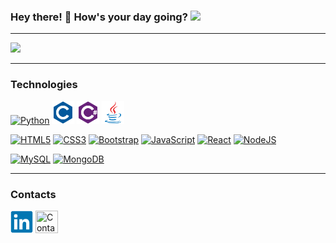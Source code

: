 <!-- ______________________________________________________________________________________________INTRO______________________________________________________________________________________________ -->
### Hey there! 👋 How's your day going? <img src="https://media3.giphy.com/media/HrRvnN7NuJy4InG4MV/giphy.webp?cid=ecf05e47xcdpd5632h4hmb1fbk5jgd5rrna97750gqlhrkd0&ep=v1_stickers_search&rid=giphy.webp&ct=s" width="25">

<hr>
<!--
🧑‍💻 I'm José, a technology enthusiast passionate about software development. My goal is to create innovative solutions and to be in a constant learning mode.
💻 In my repository, you'll find projects that reflect my learning journey and experimentation. I'm always seeking to enhance my skills and contribute to the developer community.
🌱 Currently, I'm sharpening my skills in Web Development, so feel free to check out my projects and follow along with my learning journey.
📫 Feel free to reach out.
-->

<img src="https://media0.giphy.com/media/3SL41WtN5l9DNdPJGs/200w.webp?cid=ecf05e47htiurbs8gqf32potjyt4uxu9bnghvp66xmtbep6l&ep=v1_gifs_related&rid=200w.webp&ct=ts" width="100"/> 


<!-- ______________________________________________________________________________________________STATS______________________________________________________________________________________________ -->
<!-- ### My Stats
<div id="stats">
[![GitHub Streak](http://github-readme-streak-stats.herokuapp.com?user=josemmsantos14&theme=holi-theme&border_radius=5)](https://git.io/streak-stats)
[![GitHub Streak](https://github-readme-stats.vercel.app/api?username=josemmsantos14&show_icons=true&theme=holi&border_radius=5)](https://git.io/streak-stats)
</div>
<br>
-->

<hr>
<!-- ____________________________________________________________________________________________TECHNOLOGIES____________________________________________________________________________________________ -->

### Technologies
<div id="technologies">
<p>
<a href="https://www.python.org/" target="_blank" rel="noreferrer"><img src="https://raw.githubusercontent.com/danielcranney/readme-generator/main/public/icons/skills/python-colored.svg" width="36" height="36" alt="Python" title="Python" /></a>
<a href="https://docs.microsoft.com/en-us/cpp/?view=msvc-170" target="_blank" rel="noreferrer"><img src="https://github.com/devicons/devicon/blob/master/icons/c/c-plain.svg" width="36" height="36" alt="C" title="C" /></a>
<a href="https://learn.microsoft.com/en-us/dotnet/csharp/" target="_blank" rel="noreferrer"><img src="https://github.com/devicons/devicon/blob/master/icons/csharp/csharp-plain.svg" width="36" height="36" alt="C#" title="C#" /></a>
<a href="https://www.java.com/" target="_blank" rel="noreferrer"><img src="https://github.com/devicons/devicon/blob/master/icons/java/java-original.svg" width="36" height="36" alt="Java" title="Java" /></a>
</p>
<p>
<a href="https://developer.mozilla.org/en-US/docs/Glossary/HTML5" target="_blank" rel="noreferrer"><img src="https://raw.githubusercontent.com/danielcranney/readme-generator/main/public/icons/skills/html5-colored.svg" width="36" height="36" alt="HTML5" title="HTML" /></a>
<a href="https://www.w3.org/TR/CSS/#css" target="_blank" rel="noreferrer"><img src="https://raw.githubusercontent.com/danielcranney/readme-generator/main/public/icons/skills/css3-colored.svg" width="36" height="36" alt="CSS3" title="CSS" /></a>
<a href="https://getbootstrap.com/" target="_blank" rel="noreferrer"><img src="https://raw.githubusercontent.com/danielcranney/readme-generator/main/public/icons/skills/bootstrap-colored.svg" width="36" height="36" alt="Bootstrap" title="Bootstrap" /></a>
<a href="https://developer.mozilla.org/en-US/docs/Web/JavaScript" target="_blank" rel="noreferrer"><img src="https://raw.githubusercontent.com/danielcranney/readme-generator/main/public/icons/skills/javascript-colored.svg" width="36" height="36" alt="JavaScript" title="JavaScript" /></a>
<a href="https://reactjs.org/" target="_blank" rel="noreferrer"><img src="https://raw.githubusercontent.com/danielcranney/readme-generator/main/public/icons/skills/react-colored.svg" width="36" height="36" alt="React" title="React" /></a>
<a href="https://nodejs.org/en/" target="_blank" rel="noreferrer"><img src="https://raw.githubusercontent.com/danielcranney/readme-generator/main/public/icons/skills/nodejs-colored.svg" width="36" height="36" alt="NodeJS" title="NodeJS" /></a>
</p>
<p>
<a href="https://www.mysql.com/" target="_blank" rel="noreferrer"><img src="https://raw.githubusercontent.com/danielcranney/readme-generator/main/public/icons/skills/mysql-colored.svg" width="36" height="36" alt="MySQL" title="MySQL" /></a>
<a href="https://www.mongodb.com/" target="_blank" rel="noreferrer"><img src="https://raw.githubusercontent.com/danielcranney/readme-generator/main/public/icons/skills/mongodb-colored.svg" width="36" height="36" alt="MongoDB" title="MongoDB" /></a>
</p>
</div>

<hr>
<!-- ______________________________________________________________________________________________CONTACTS______________________________________________________________________________________________ -->

### Contacts
<div id="contacts">
<a class="linkedin" href="https://www.linkedin.com/in/josemmsantos/"><img src="https://github.com/devicons/devicon/blob/master/icons/linkedin/linkedin-original.svg" width="36" height="36" title="Contact me! 👨‍💼" /></a>
<a class="gmail" href="mailto: josemmsantos14@gmail.com"><img src="https://fonts.gstatic.com/s/i/productlogos/gmail_2020q4/v8/192px.svg" width="36" height="36" title="Contact me! 📧" /></a>
</div>


